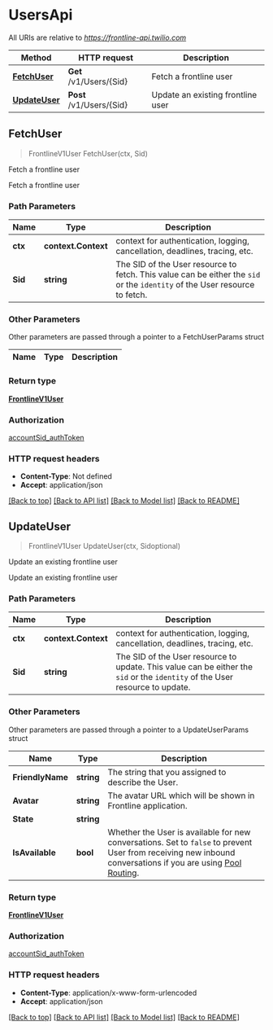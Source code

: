 # UsersApi

All URIs are relative to *https://frontline-api.twilio.com*

Method | HTTP request | Description
------------- | ------------- | -------------
[**FetchUser**](UsersApi.md#FetchUser) | **Get** /v1/Users/{Sid} | Fetch a frontline user
[**UpdateUser**](UsersApi.md#UpdateUser) | **Post** /v1/Users/{Sid} | Update an existing frontline user



## FetchUser

> FrontlineV1User FetchUser(ctx, Sid)

Fetch a frontline user

Fetch a frontline user

### Path Parameters


Name | Type | Description
------------- | ------------- | -------------
**ctx** | **context.Context** | context for authentication, logging, cancellation, deadlines, tracing, etc.
**Sid** | **string** | The SID of the User resource to fetch. This value can be either the `sid` or the `identity` of the User resource to fetch.

### Other Parameters

Other parameters are passed through a pointer to a FetchUserParams struct


Name | Type | Description
------------- | ------------- | -------------

### Return type

[**FrontlineV1User**](FrontlineV1User.md)

### Authorization

[accountSid_authToken](../README.md#accountSid_authToken)

### HTTP request headers

- **Content-Type**: Not defined
- **Accept**: application/json

[[Back to top]](#) [[Back to API list]](../README.md#documentation-for-api-endpoints)
[[Back to Model list]](../README.md#documentation-for-models)
[[Back to README]](../README.md)


## UpdateUser

> FrontlineV1User UpdateUser(ctx, Sidoptional)

Update an existing frontline user

Update an existing frontline user

### Path Parameters


Name | Type | Description
------------- | ------------- | -------------
**ctx** | **context.Context** | context for authentication, logging, cancellation, deadlines, tracing, etc.
**Sid** | **string** | The SID of the User resource to update. This value can be either the `sid` or the `identity` of the User resource to update.

### Other Parameters

Other parameters are passed through a pointer to a UpdateUserParams struct


Name | Type | Description
------------- | ------------- | -------------
**FriendlyName** | **string** | The string that you assigned to describe the User.
**Avatar** | **string** | The avatar URL which will be shown in Frontline application.
**State** | **string** | 
**IsAvailable** | **bool** | Whether the User is available for new conversations. Set to `false` to prevent User from receiving new inbound conversations if you are using [Pool Routing](https://www.twilio.com/docs/frontline/handle-incoming-conversations#3-pool-routing).

### Return type

[**FrontlineV1User**](FrontlineV1User.md)

### Authorization

[accountSid_authToken](../README.md#accountSid_authToken)

### HTTP request headers

- **Content-Type**: application/x-www-form-urlencoded
- **Accept**: application/json

[[Back to top]](#) [[Back to API list]](../README.md#documentation-for-api-endpoints)
[[Back to Model list]](../README.md#documentation-for-models)
[[Back to README]](../README.md)

